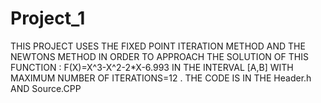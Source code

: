 # Project_1
THIS  PROJECT USES THE FIXED POINT ITERATION METHOD AND  THE NEWTONS METHOD IN ORDER TO APPROACH THE SOLUTION OF THIS FUNCTION : F(X)=X^3-X^2-2*X-6.993 IN THE INTERVAL [A,B] WITH  MAXIMUM NUMBER OF ITERATIONS=12 . THE CODE IS IN THE   Header.h AND Source.CPP
